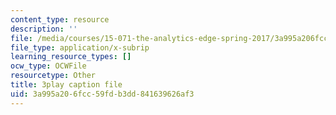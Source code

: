 ```yaml
---
content_type: resource
description: ''
file: /media/courses/15-071-the-analytics-edge-spring-2017/3a995a206fcc59fdb3dd841639626af3_MYcoFYXPba4.vtt
file_type: application/x-subrip
learning_resource_types: []
ocw_type: OCWFile
resourcetype: Other
title: 3play caption file
uid: 3a995a20-6fcc-59fd-b3dd-841639626af3
---
```

